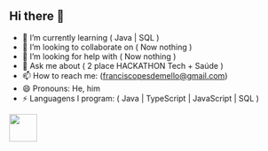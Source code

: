 ## Hi there 👋




- 🌱 I’m currently learning ( Java | SQL )
- 👯 I’m looking to collaborate on ( Now nothing )
- 🤔 I’m looking for help with ( Now nothing )
- 💬 Ask me about ( 2 place HACKATHON Tech + Saúde )
- 📫 How to reach me: (franciscopesdemello@gmail.com)
- 😄 Pronouns: He, him
- ⚡ Languagens I program: ( Java | TypeScript | JavaScript | SQL )
<img height = "50" width = "50" src="https://cdn.jsdelivr.net/gh/devicons/devicon@latest/devicon.min.css"/>
